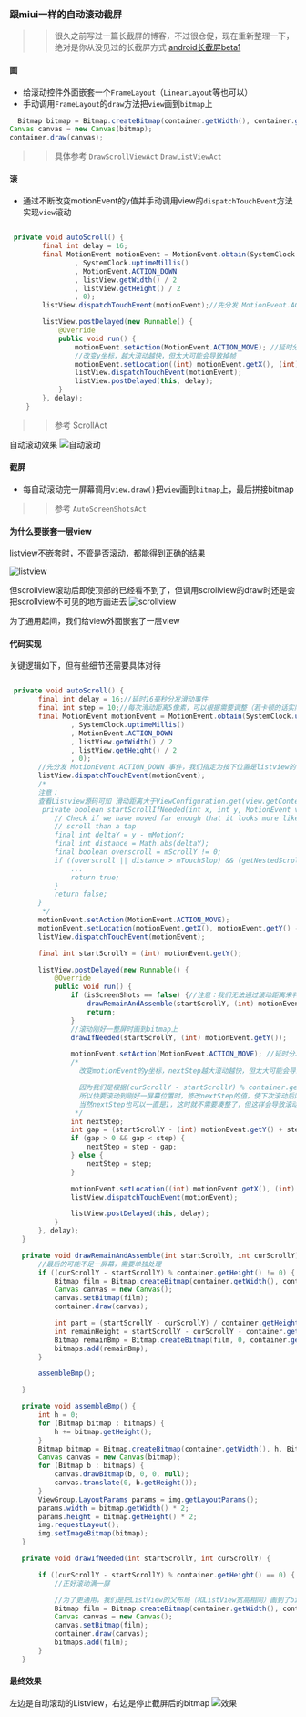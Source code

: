 ### 跟miui一样的自动滚动截屏

>> 很久之前写过一篇长截屏的博客，不过很仓促，现在重新整理一下，绝对是你从没见过的长截屏方式  [android长截屏beta1](http://blog.csdn.net/qingchunweiliang/article/details/52248643)
 

#### 画

* 给滚动控件外面嵌套一个`FrameLayout`（`LinearLayout`等也可以）
* 手动调用`FrameLayout`的`draw`方法把`view`画到`bitmap`上

 ```java
   Bitmap bitmap = Bitmap.createBitmap(container.getWidth(), container.getHeight(), Bitmap.Config.ARGB_8888);
Canvas canvas = new Canvas(bitmap);
container.draw(canvas);
 
 ```
 >> 具体参考  `DrawScrollViewAct` `DrawListViewAct`
 
 
#### 滚
 
 *  通过不断改变motionEvent的y值并手动调用view的`dispatchTouchEvent`方法实现`view`滚动

```java

 private void autoScroll() {
        final int delay = 16;
        final MotionEvent motionEvent = MotionEvent.obtain(SystemClock.uptimeMillis()
                , SystemClock.uptimeMillis()
                , MotionEvent.ACTION_DOWN
                , listView.getWidth() / 2
                , listView.getHeight() / 2
                , 0);
        listView.dispatchTouchEvent(motionEvent);//先分发 MotionEvent.ACTION_DOWN 事件

        listView.postDelayed(new Runnable() {
            @Override
            public void run() {
                motionEvent.setAction(MotionEvent.ACTION_MOVE); //延时分发 MotionEvent.ACTION_MOVE 事件
                //改变y坐标，越大滚动越快，但太大可能会导致掉帧
                motionEvent.setLocation((int) motionEvent.getX(), (int) motionEvent.getY() - 10);
                listView.dispatchTouchEvent(motionEvent);
                listView.postDelayed(this, delay);
            }
        }, delay);
    }


```

 >> 参考 ScrollAct

自动滚动效果
![自动滚动](https://github.com/android-notes/auto-scroll-capture/blob/master/auto_scroll.gif?raw=true) 
 
#### 截屏
 
 
 * 每自动滚动完一屏幕调用`view.draw()`把`view`画到`bitmap`上，最后拼接bitmap

 >> 参考 `AutoScreenShotsAct`
 
 
 #### 为什么要嵌套一层view
 
 listview不嵌套时，不管是否滚动，都能得到正确的结果
 
 ![listview](https://github.com/android-notes/auto-scroll-capture/blob/master/listview_capture.jpg?raw=true)
 
 
 但scrollview滚动后即使顶部的已经看不到了，但调用scrollview的draw时还是会把scrollview不可见的地方画进去
 ![scrollview](https://github.com/android-notes/auto-scroll-capture/blob/master/scrollview_capture.jpg?raw=true)
 
 为了通用起间，我们给view外面嵌套了一层view
 
 #### 代码实现
 
 关键逻辑如下，但有些细节还需要具体对待
 
 ```java
 
  private void autoScroll() {
        final int delay = 16;//延时16毫秒分发滑动事件
        final int step = 10;//每次滑动距离5像素，可以根据需要调整（若卡顿的话实际滚动距离可能小于5）
        final MotionEvent motionEvent = MotionEvent.obtain(SystemClock.uptimeMillis()
                , SystemClock.uptimeMillis()
                , MotionEvent.ACTION_DOWN
                , listView.getWidth() / 2
                , listView.getHeight() / 2
                , 0);
        //先分发 MotionEvent.ACTION_DOWN 事件，我们指定为按下位置是listview的中间位置，当然其他位置也可以
        listView.dispatchTouchEvent(motionEvent);
        /*
        注意：
        查看Listview源码可知 滑动距离大于ViewConfiguration.get(view.getContext()).getScaledTouchSlop()时listview才开始滚动
         private boolean startScrollIfNeeded(int x, int y, MotionEvent vtev) {
            // Check if we have moved far enough that it looks more like a
            // scroll than a tap
            final int deltaY = y - mMotionY;
            final int distance = Math.abs(deltaY);
            final boolean overscroll = mScrollY != 0;
            if ((overscroll || distance > mTouchSlop) && (getNestedScrollAxes() & SCROLL_AXIS_VERTICAL) == 0) {
                ...
                return true;
            }
            return false;
        }
         */
        motionEvent.setAction(MotionEvent.ACTION_MOVE);
        motionEvent.setLocation(motionEvent.getX(), motionEvent.getY() - (ViewConfiguration.get(listView.getContext()).getScaledTouchSlop()));
        listView.dispatchTouchEvent(motionEvent);

        final int startScrollY = (int) motionEvent.getY();

        listView.postDelayed(new Runnable() {
            @Override
            public void run() {
                if (isScreenShots == false) {//注意：我们无法通过滚动距离来判断是否滚动到了最后，所以需要通过其他方式停止滚动
                    drawRemainAndAssemble(startScrollY, (int) motionEvent.getY());
                    return;
                }
                //滚动刚好一整屏时画到bitmap上
                drawIfNeeded(startScrollY, (int) motionEvent.getY());

                motionEvent.setAction(MotionEvent.ACTION_MOVE); //延时分发 MotionEvent.ACTION_MOVE 事件
                /*
                  改变motionEvent的y坐标，nextStep越大滚动越快，但太大可能会导致掉帧，导致实际滚动距离小于我们滑动的距离

                  因为我们是根据(curScrollY - startScrollY) % container.getHeight() == 0来判定是否刚好滚动了一屏幕的，
                  所以快要滚动到刚好一屏幕位置时，修改nextStep的值，使下次滚动后刚好是一屏幕的距离。
                  当然nextStep也可以一直是1，这时就不需要凑整了，但这样会导致滚动的特别慢
                 */
                int nextStep;
                int gap = (startScrollY - (int) motionEvent.getY() + step) % container.getHeight();
                if (gap > 0 && gap < step) {
                    nextStep = step - gap;
                } else {
                    nextStep = step;
                }

                motionEvent.setLocation((int) motionEvent.getX(), (int) motionEvent.getY() - nextStep);
                listView.dispatchTouchEvent(motionEvent);

                listView.postDelayed(this, delay);
            }
        }, delay);
    }

    private void drawRemainAndAssemble(int startScrollY, int curScrollY) {
        //最后的可能不足一屏幕，需要单独处理
        if ((curScrollY - startScrollY) % container.getHeight() != 0) {
            Bitmap film = Bitmap.createBitmap(container.getWidth(), container.getHeight(), Bitmap.Config.RGB_565);
            Canvas canvas = new Canvas();
            canvas.setBitmap(film);
            container.draw(canvas);

            int part = (startScrollY - curScrollY) / container.getHeight();
            int remainHeight = startScrollY - curScrollY - container.getHeight() * part;
            Bitmap remainBmp = Bitmap.createBitmap(film, 0, container.getHeight() - remainHeight, container.getWidth(), remainHeight);
            bitmaps.add(remainBmp);
        }

        assembleBmp();

    }

    private void assembleBmp() {
        int h = 0;
        for (Bitmap bitmap : bitmaps) {
            h += bitmap.getHeight();
        }
        Bitmap bitmap = Bitmap.createBitmap(container.getWidth(), h, Bitmap.Config.RGB_565);
        Canvas canvas = new Canvas(bitmap);
        for (Bitmap b : bitmaps) {
            canvas.drawBitmap(b, 0, 0, null);
            canvas.translate(0, b.getHeight());
        }
        ViewGroup.LayoutParams params = img.getLayoutParams();
        params.width = bitmap.getWidth() * 2;
        params.height = bitmap.getHeight() * 2;
        img.requestLayout();
        img.setImageBitmap(bitmap);
    }

    private void drawIfNeeded(int startScrollY, int curScrollY) {

        if ((curScrollY - startScrollY) % container.getHeight() == 0) {
            //正好滚动满一屏

            //为了更通用，我们是把ListView的父布局（和ListView宽高相同）画到了bitmap上
            Bitmap film = Bitmap.createBitmap(container.getWidth(), container.getHeight(), Bitmap.Config.RGB_565);
            Canvas canvas = new Canvas();
            canvas.setBitmap(film);
            container.draw(canvas);
            bitmaps.add(film);
        }
    }

 
 ```
 #### 最终效果
 
 左边是自动滚动的Listview，右边是停止截屏后的bitmap
 ![效果](https://github.com/android-notes/auto-scroll-capture/blob/master/auto_cap_demo.gif?raw=true)
 
 
 
 